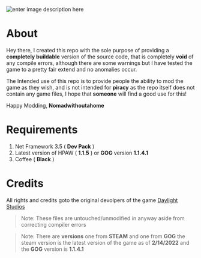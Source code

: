 ![enter image description here](https://i.imgur.com/bBRPnst.png)

# About
Hey there, I created this repo with the sole purpose of providing a **completely buildable** version of the source code, that is completely **void** of any compile errors, although there are some warnings but I have tested the game to a pretty fair extend and no anomalies occur.

The Intended use of this repo is to provide people the ability to mod the game as they wish, and is not intended for **piracy** as the repo itself does not contain any game files, I hope that **someone** will find a good use for this!

Happy Modding,
**Nomadwithoutahome**


# Requirements

 1. Net Framework 3.5 (  **Dev Pack** )
 2. Latest version of HPAW (  **1.1.5** ) or **GOG** version **1.1.4.1**
 3. Coffee ( **Black** )

# Credits
All rights and credits goto the original devolpers of the game [Daylight Studios](https://www.day-lightstudios.com)

>Note: These files are untouched/unmodified in anyway aside from correcting compiler errors

>Note: There are **versions** one from **STEAM** and one from **GOG** the steam version is the latest version of the game as of **2/14/2022** and the **GOG** version is **1.1.4.1**
 
    
